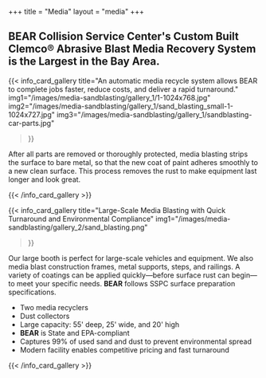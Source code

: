 +++
title = "Media"
layout = "media"
+++

## BEAR Collision Service Center's Custom Built Clemco® Abrasive Blast Media Recovery System is the Largest in the Bay Area.

{{< info_card_gallery
    title="An automatic media recycle system allows BEAR to complete jobs faster, reduce costs, and deliver a rapid turnaround."
    img1="/images/media-sandblasting/gallery_1/1-1024x768.jpg"
    img2="/images/media-sandblasting/gallery_1/sand_blasting_small-1-1024x727.jpg"
    img3="/images/media-sandblasting/gallery_1/sandblasting-car-parts.jpg"
>}}

After all parts are removed or thoroughly protected, media blasting strips the surface to bare metal, so that the new coat of paint adheres smoothly to a new clean surface. This process removes the rust to make equipment last longer and look great.

{{< /info_card_gallery >}}



{{< info_card_gallery
    title="Large-Scale Media Blasting with Quick Turnaround and Environmental Compliance"
    img1="/images/media-sandblasting/gallery_2/sand_blasting.png"
>}}

<p>Our large booth is perfect for large-scale vehicles and equipment. We also media blast construction frames, metal supports, steps, and railings. A variety of coatings can be applied quickly—before surface rust can begin—to meet your specific needs. <strong>BEAR</strong> follows SSPC surface preparation specifications.</p>

<ul>
  <li>Two media recyclers</li>
  <li>Dust collectors</li>
  <li>Large capacity: 55' deep, 25' wide, and 20' high</li>
  <li><strong>BEAR</strong> is State and EPA-compliant</li>
  <li>Captures 99% of used sand and dust to prevent environmental spread</li>
  <li>Modern facility enables competitive pricing and fast turnaround</li>
</ul>

{{< /info_card_gallery >}}
